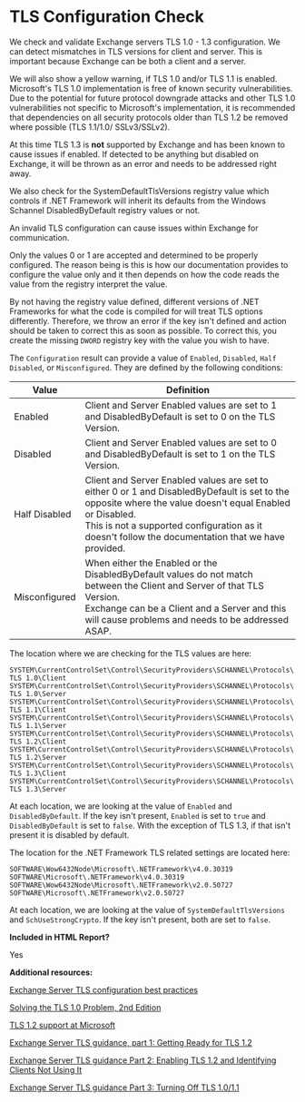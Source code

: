 # TLS Configuration Check

We check and validate Exchange servers TLS 1.0 - 1.3 configuration. We can detect mismatches in TLS versions for client and server. This is important because Exchange can be both a client and a server.

We will also show a yellow warning, if TLS 1.0 and/or TLS 1.1 is enabled. Microsoft's TLS 1.0 implementation is free of known security vulnerabilities. Due to the potential for future protocol downgrade attacks and other TLS 1.0 vulnerabilities not specific to Microsoft's implementation, it is recommended that dependencies on all security protocols older than TLS 1.2 be removed where possible (TLS 1.1/1.0/ SSLv3/SSLv2).

At this time TLS 1.3 is **not** supported by Exchange and has been known to cause issues if enabled. If detected to be anything but disabled on Exchange, it will be thrown as an error and needs to be addressed right away.

We also check for the SystemDefaultTlsVersions registry value which controls if .NET Framework will inherit its defaults from the Windows Schannel DisabledByDefault registry values or not.

An invalid TLS configuration can cause issues within Exchange for communication.

Only the values 0 or 1 are accepted and determined to be properly configured. The reason being is this is how our documentation provides to configure the value only and it then depends on how the code reads the value from the registry interpret the value.

By not having the registry value defined, different versions of .NET Frameworks for what the code is compiled for will treat TLS options differently. Therefore, we throw an error if the key isn't defined and action should be taken to correct this as soon as possible. To correct this, you create the missing `DWORD` registry key with the value you wish to have.

The `Configuration` result can provide a value of `Enabled`, `Disabled`, `Half Disabled`, or `Misconfigured`. They are defined by the following conditions:

Value | Definition
------|-----------
Enabled | Client and Server Enabled values are set to 1 and DisabledByDefault is set to 0 on the TLS Version.
Disabled | Client and Server Enabled values are set to 0 and DisabledByDefault is set to 1 on the TLS Version.
Half Disabled | Client and Server Enabled values are set to either 0 or 1 and DisabledByDefault is set to the opposite where the value doesn't equal Enabled or Disabled.<br>This is not a supported configuration as it doesn't follow the documentation that we have provided.
Misconfigured | When either the Enabled or the DisabledByDefault values do not match between the Client and Server of that TLS Version.<br>Exchange can be a Client and a Server and this will cause problems and needs to be addressed ASAP.

The location where we are checking for the TLS values are here:

`SYSTEM\CurrentControlSet\Control\SecurityProviders\SCHANNEL\Protocols\TLS 1.0\Client`
`SYSTEM\CurrentControlSet\Control\SecurityProviders\SCHANNEL\Protocols\TLS 1.0\Server`
`SYSTEM\CurrentControlSet\Control\SecurityProviders\SCHANNEL\Protocols\TLS 1.1\Client`
`SYSTEM\CurrentControlSet\Control\SecurityProviders\SCHANNEL\Protocols\TLS 1.1\Server`
`SYSTEM\CurrentControlSet\Control\SecurityProviders\SCHANNEL\Protocols\TLS 1.2\Client`
`SYSTEM\CurrentControlSet\Control\SecurityProviders\SCHANNEL\Protocols\TLS 1.2\Server`
`SYSTEM\CurrentControlSet\Control\SecurityProviders\SCHANNEL\Protocols\TLS 1.3\Client`
`SYSTEM\CurrentControlSet\Control\SecurityProviders\SCHANNEL\Protocols\TLS 1.3\Server`

At each location, we are looking at the value of `Enabled` and `DisabledByDefault`. If the key isn't present, `Enabled` is set to `true` and `DisabledByDefault` is set to `false`. With the exception of TLS 1.3, if that isn't present it is disabled by default.

The location for the .NET Framework TLS related settings are located here:

`SOFTWARE\Wow6432Node\Microsoft\.NETFramework\v4.0.30319`
`SOFTWARE\Microsoft\.NETFramework\v4.0.30319`
`SOFTWARE\Wow6432Node\Microsoft\.NETFramework\v2.0.50727`
`SOFTWARE\Microsoft\.NETFramework\v2.0.50727`

At each location, we are looking at the value of `SystemDefaultTlsVersions` and `SchUseStrongCrypto`. If the key isn't present, both are set to `false`.

**Included in HTML Report?**

Yes

**Additional resources:**

[Exchange Server TLS configuration best practices](https://aka.ms/HC-TLSGuide)

[Solving the TLS 1.0 Problem, 2nd Edition](https://learn.microsoft.com/security/engineering/solving-tls1-problem)

[TLS 1.2 support at Microsoft](https://www.microsoft.com/security/blog/2017/06/20/tls-1-2-support-at-microsoft/)

[Exchange Server TLS guidance, part 1: Getting Ready for TLS 1.2](https://techcommunity.microsoft.com/t5/Exchange-Team-Blog/Exchange-Server-TLS-guidance-part-1-Getting-Ready-for-TLS-1-2/ba-p/607649)

[Exchange Server TLS guidance Part 2: Enabling TLS 1.2 and Identifying Clients Not Using It](https://techcommunity.microsoft.com/t5/Exchange-Team-Blog/Exchange-Server-TLS-guidance-Part-2-Enabling-TLS-1-2-and/ba-p/607761)

[Exchange Server TLS guidance Part 3: Turning Off TLS 1.0/1.1](https://techcommunity.microsoft.com/t5/Exchange-Team-Blog/Exchange-Server-TLS-guidance-Part-3-Turning-Off-TLS-1-0-1-1/ba-p/607898)

